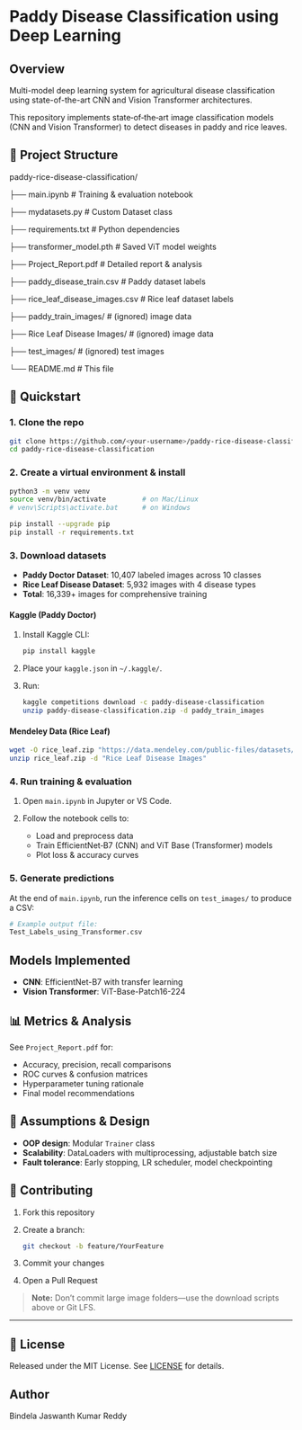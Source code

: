 # Paddy Disease Classification using Deep Learning

## Overview
Multi-model deep learning system for agricultural disease classification using state-of-the-art CNN and Vision Transformer architectures.

This repository implements state‑of‑the‑art image classification models (CNN and Vision Transformer) to detect diseases in paddy and rice leaves.

## 📂 Project Structure



paddy-rice-disease-classification/


├── main.ipynb                    # Training & evaluation notebook


├── mydatasets.py                 # Custom Dataset class


├── requirements.txt              # Python dependencies


├── transformer\_model.pth         # Saved ViT model weights


├── Project\_Report.pdf            # Detailed report & analysis


├── paddy\_disease\_train.csv       # Paddy dataset labels


├── rice\_leaf\_disease\_images.csv  # Rice leaf dataset labels


├── paddy\_train\_images/           # (ignored) image data


├── Rice Leaf Disease Images/     # (ignored) image data


├── test\_images/                  # (ignored) test images


└── README.md                     # This file



## 🚀 Quickstart

### 1. Clone the repo

```bash
git clone https://github.com/<your-username>/paddy-rice-disease-classification.git
cd paddy-rice-disease-classification
````

### 2. Create a virtual environment & install

```bash
python3 -m venv venv
source venv/bin/activate         # on Mac/Linux
# venv\Scripts\activate.bat      # on Windows

pip install --upgrade pip
pip install -r requirements.txt
```

### 3. Download datasets

- **Paddy Doctor Dataset**: 10,407 labeled images across 10 classes
- **Rice Leaf Disease Dataset**: 5,932 images with 4 disease types
- **Total**: 16,339+ images for comprehensive training

#### Kaggle (Paddy Doctor)

1. Install Kaggle CLI:

   ```bash
   pip install kaggle
   ```
2. Place your `kaggle.json` in `~/.kaggle/`.
3. Run:

   ```bash
   kaggle competitions download -c paddy-disease-classification
   unzip paddy-disease-classification.zip -d paddy_train_images
   ```

#### Mendeley Data (Rice Leaf)

```bash
wget -O rice_leaf.zip "https://data.mendeley.com/public-files/datasets/fwcj7stb8r/1/files/..."
unzip rice_leaf.zip -d "Rice Leaf Disease Images"
```

### 4. Run training & evaluation

1. Open `main.ipynb` in Jupyter or VS Code.
2. Follow the notebook cells to:

   * Load and preprocess data
   * Train EfficientNet‑B7 (CNN) and ViT Base (Transformer) models
   * Plot loss & accuracy curves

### 5. Generate predictions

At the end of `main.ipynb`, run the inference cells on `test_images/` to produce a CSV:

```bash
# Example output file:
Test_Labels_using_Transformer.csv
```

## Models Implemented
- **CNN**: EfficientNet-B7 with transfer learning
- **Vision Transformer**: ViT-Base-Patch16-224


## 📊 Metrics & Analysis

See `Project_Report.pdf` for:

* Accuracy, precision, recall comparisons
* ROC curves & confusion matrices
* Hyperparameter tuning rationale
* Final model recommendations

## 📝 Assumptions & Design

* **OOP design**: Modular `Trainer` class
* **Scalability**: DataLoaders with multiprocessing, adjustable batch size
* **Fault tolerance**: Early stopping, LR scheduler, model checkpointing

## 🤝 Contributing

1. Fork this repository
2. Create a branch:

   ```bash
   git checkout -b feature/YourFeature
   ```
3. Commit your changes
4. Open a Pull Request

> **Note:** Don’t commit large image folders—use the download scripts above or Git LFS.

---

## 📄 License

Released under the MIT License. See [LICENSE](LICENSE) for details.

## Author
Bindela Jaswanth Kumar Reddy


```
```


